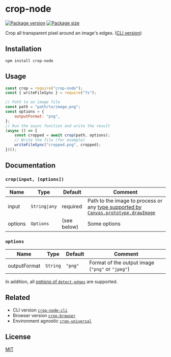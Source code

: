 # crop-node

[![Package version](https://flat.badgen.net/npm/v/crop-node)](https://www.npmjs.com/package/crop-node)
[![Package size](https://flat.badgen.net/bundlephobia/minzip/crop-node)](https://bundlephobia.com/result?p=crop-node)

Crop all transparent pixel around an image's edges. ([CLI version](https://github.com/GMartigny/crop-node-cli))


## Installation

    npm install crop-node


## Usage

```js
const crop = require("crop-node");
const { writeFileSync } = require("fs");

// Path to an image file
const path = "path/to/image.png";
const options = {
    outputFormat: "png",
};
// Run the async function and write the result
(async () => {
    const cropped = await crop(path, options);
    // Write the file (for example)
    writeFileSync("cropped.png", cropped);
})();
```


## Documentation

### `crop(input, [options])`

| Name | Type | Default | Comment |
| --- | --- | --- | --- |
|input |`String\|any` |required |Path to the image to process or any [type supported by `Canvas.prototype.drawImage`](https://developer.mozilla.org/en-US/docs/Web/API/CanvasRenderingContext2D/drawImage#Parameters) |
|options |`Options` |(see below) |Some options |

### `options`

| Name | Type | Default | Comment |
| --- | --- | --- | --- |
|outputFormat |`String` |`"png"` |Format of the output image (`"png"` or `"jpeg"`) |

In addition, all [options of `detect-edges`](https://github.com/GMartigny/detect-edges#options) are supported.


## Related

 - CLI version [`crop-node-cli`](https://github.com/GMartigny/crop-node-cli)
 - Browser version [`crop-browser`](https://github.com/GMartigny/crop-browser)
 - Environment agnostic [`crop-universal`](https://github.com/GMartigny/crop-universal)


## License

[MIT](license)
